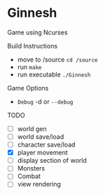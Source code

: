# Ginnesh
Game using Ncurses

Build Instructions
* move to /source `cd /source`
* run `make`
* run executable `./Ginnesh`

Game Options
* `Debug` -d or `--debug`

TODO
- [ ] world gen
- [ ] world save/load
- [ ] character save/load
- [x] player movement
- [ ] display section of world
- [ ] Monsters
- [ ] Combat
- [ ] view rendering